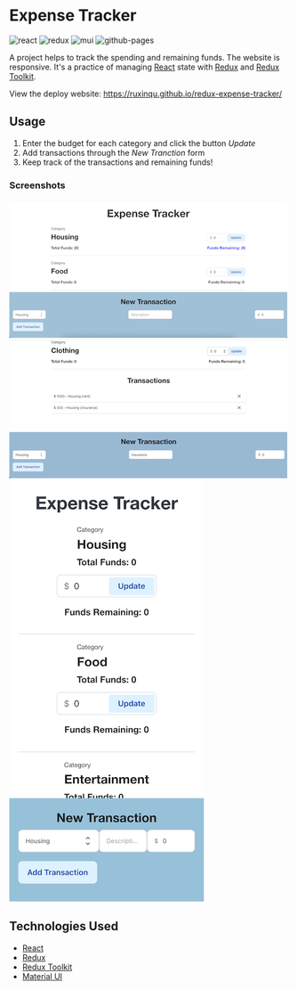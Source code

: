 # Expense Tracker

![react](https://img.shields.io/badge/React-20232A?style=for-the-badge&logo=react&logoColor=61DAFB)
![redux](https://img.shields.io/badge/Redux-593D88?style=for-the-badge&logo=redux&logoColor=white)
![mui](https://img.shields.io/badge/Material%20UI-007FFF?style=for-the-badge&logo=mui&logoColor=white)
![github-pages](https://img.shields.io/badge/GitHub%20Pages-222222?style=for-the-badge&logo=GitHub%20Pages&logoColor=white)

A project helps to track the spending and remaining funds. The website is responsive. It's a practice of managing [React](https://reactjs.org) state with [Redux](https://redux.js.org) and [Redux Toolkit](https://redux-toolkit.js.org).

View the deploy website: https://ruxinqu.github.io/redux-expense-tracker/

## Usage

1. Enter the budget for each category and click the button _Update_
2. Add transactions through the _New Tranction_ form
3. Keep track of the transactions and remaining funds!

### Screenshots

![demo](./public/assets/screenshot1.png)
![demo](./public/assets/screenshot2.png)
![demo](./public/assets/screenshot-mobile.png)

## Technologies Used

- [React](https://reactjs.org)
- [Redux](https://redux.js.org)
- [Redux Toolkit](https://redux-toolkit.js.org)
- [Material UI](https://mui.com)
